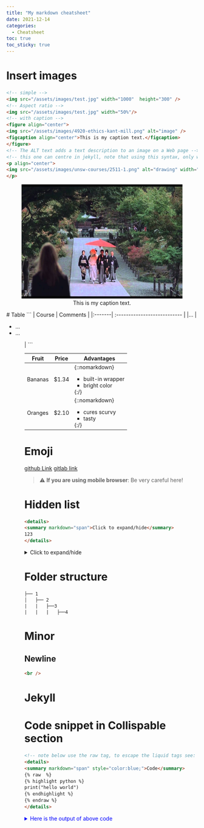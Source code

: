 ```yaml
---
title: "My markdown cheatsheet"
date: 2021-12-14
categories:
  - Cheatsheet
toc: true
toc_sticky: true
---
```


# Insert images
```html
<!-- simple -->
<img src="/assets/images/test.jpg" width="1000"  height="300" />
<!-- Aspect ratio -->
<img src="/assets/images/test.jpg" width="50%"/>
<!-- with caption -->
<figure align="center">
<img src="/assets/images/4920-ethics-kant-mill.png" alt="image" />
<figcaption align="center">This is my caption text.</figcaption>
</figure>
<!-- The ALT text adds a text description to an image on a Web page -->
<!-- this one can centre in jekyll, note that using this syntax, only width will take effect and the ratio is remained -->
<p align="center">
<img src="/assets/images/unsw-courses/2511-1.png" alt="drawing" width="500"/>
</p>
```
<figure align="center">
<img src="/assets/images/test.jpg" alt="image" width="600" height="300" />
<figcaption align="center">This is my caption text.</figcaption>
</figure>
# Table
```
<!-- with  bullet points -->
| Course |  Comments                       |  
|:-------| :---------------------------    | 
|...     |<ul><li> ...</li><li>...</li><ul>| 
```

| Fruit   | Price  | Advantages                        |  
| ------- | ------ | --------------------------------- |  
| Bananas | $1.34  | {::nomarkdown}<ul><li>built-in wrapper</li><li>bright color</li></ul>{:/} |  
| Oranges | $2.10  | {::nomarkdown}<ul><li>cures scurvy</li><li>tasty</li></ul>{:/} |  

# Emoji
[github Link](https://gist.github.com/rxaviers/7360908#file-gistfile1-md)
[gitlab link](https://github.com/yodamad/gitlab-emoji)
> :warning: **If you are using mobile browser**: Be very careful here!

# Hidden list
```html
<details>
<summary markdown="span">Click to expand/hide</summary>
123
</details>
```
<details>
<summary markdown="span">Click to expand/hide</summary>
123
</details>

# Folder structure
```
├── 1
│   ├── 2
|   |   ├──3
|   |   |   ├──4
```

# Minor

## Newline
```html
<br />
```

# Jekyll 

# Code snippet in Collispable section

```html
<!-- note below use the raw tag, to escape the liquid tags see:  https://stackoverflow.com/questions/3426182/how-to-escape-liquid-template-tags-->
<details>
<summary markdown="span" style="color:blue;">Code</summary>
{% raw  %}
{% highlight python %}
print("hello world")
{% endhighlight %}
{% endraw %}
</details>
```

<details>
<summary markdown="span" style="color:blue;">Here is the output of above code</summary>

{% highlight python %}
print("hello world")
{% endhighlight %}
</details>




